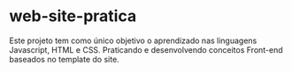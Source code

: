 # web-site-pratica

Este projeto tem como único objetivo o aprendizado nas linguagens Javascript, HTML e CSS. Praticando e desenvolvendo conceitos Front-end baseados no template do site.
